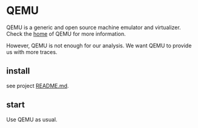 # QEMU

QEMU is a generic and open source machine emulator and virtualizer.
Check the [home](https://www.qemu.org) of QEMU for more information.

However, QEMU is not enough for our analysis. We want QEMU to provide us with more traces.

## install
see project [README.md](../README.md).

## start
Use QEMU as usual.
